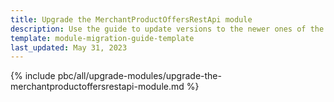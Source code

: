 ```yaml
---
title: Upgrade the MerchantProductOffersRestApi module
description: Use the guide to update versions to the newer ones of the MerchantProductOffersRestApi module.
template: module-migration-guide-template
last_updated: May 31, 2023
---
```


{% include pbc/all/upgrade-modules/upgrade-the-merchantproductoffersrestapi-module.md %} <!-- To edit, see /_includes/pbc/all/upgrade-modules/upgrade-the-merchantproductoffersrestapi-module.md -->
